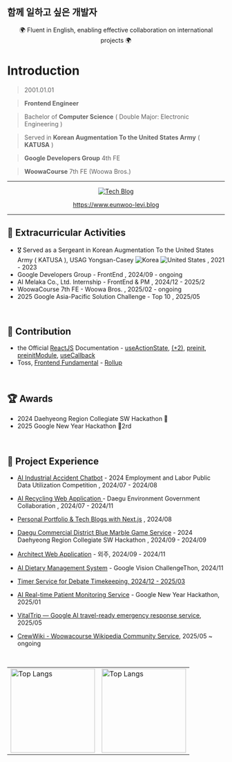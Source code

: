 ## 함께 일하고 싶은 개발자

<div align="center">
  <div>🌍 Fluent in English, enabling effective collaboration on international projects 🌍 </div> 
</div>

# Introduction

> 2001.01.01

> **Frontend Engineer**

> Bachelor of **Computer Science** ( Double Major: Electronic Engineering )

> Served in **Korean Augmentation To the United States Army** ( **KATUSA** )

> **Google Developers Group** 4th FE

> **WoowaCourse** 7th FE (Woowa Bros.)

***

<div align="center">
  <a href="https://www.eunwoo-levi.blog" target="_blank">
    <img src="https://img.shields.io/badge/Personal%20Next.js%20Tech%20Blog-20232A?style=for-the-badge&logo=nextdotjs&logoColor=white" alt="Tech Blog" />
  </a>

  <br/>
  
  <a href="https://www.eunwoo-levi.blog">https://www.eunwoo-levi.blog</a>

</div>

***


## 🌟 Extracurricular Activities

- 🎖️ Served as a Sergeant in Korean Augmentation To the United States Army ( KATUSA ), USAG Yongsan-Casey  <img src="https://raw.githubusercontent.com/stevenrskelton/flag-icon/master/png/16/country-4x3/kr.png" alt="Korea" title="Korea"> <img src="https://raw.githubusercontent.com/stevenrskelton/flag-icon/master/png/16/country-4x3/us.png" alt="United States" title="United States"> , 2021 - 2023
- Google Developers Group - FrontEnd , 2024/09 - ongoing
- AI Melaka Co., Ltd. Internship - FrontEnd & PM , 2024/12 - 2025/2
- WoowaCourse 7th FE - Woowa Bros. , 2025/02 - ongoing
- 2025 Google Asia-Pacific Solution Challenge - Top 10 , 2025/05

<br/>

## 📌 Contribution

- the Official [ReactJS](https://react.dev) Documentation - <a href="https://github.com/reactjs/ko.react.dev/pull/1194#event-17655978562">useActionState</a>, <a href="https://github.com/reactjs/ko.react.dev/pull/1196"> (+2)</a>, <a href="https://github.com/reactjs/ko.react.dev/pull/1197">preinit</a>, <a href="https://github.com/reactjs/ko.react.dev/pull/1198">preinitModule</a>, <a href="https://github.com/reactjs/ko.react.dev/pull/1202">useCallback</a>
- Toss, [Frontend Fundamental](https://frontend-fundamentals.com/bundling) - <a href="https://github.com/toss/frontend-fundamentals/pull/267#event-17736971625">Rollup</a>

<br/>

## 🏆 Awards

- 2024 Daehyeong Region Collegiate SW Hackathon 🥉
- 2025 Google New Year Hackathon 🥈2rd

<br/>

## 💼 Project Experience

- <a href="https://github.com/Injury-law-assist" target="_blank">AI Industrial Accident Chatbot</a> - 2024 Employment and Labor Public Data Utilization Competition , 2024/07 - 2024/08
  
- <a href="https://github.com/AI-Recycling-Service-Ecobuddy/FullStack" target="_blank">AI Recycling Web Application </a> - Daegu Environment Government Collaboration , 2024/07 - 2024/11
    
- <a href="https://eunwoo-levi.blog" target="_blank">Personal Portfolio & Tech Blogs with Next.js</a> , 2024/08
    
- <a href="https://github.com/commercial-game-service/Frontend" target="_blank">Daegu Commercial District Blue Marble Game Service</a> - 2024 Daehyeong Region Collegiate SW Hackathon , 2024/09 - 2024/09
    
- <a href="https://github.com/eunwoo-levi/architect-web" target="_blank">Architect Web Application</a> - 외주, 2024/09 - 2024/11
    
- <a href="https://github.com/AI-Food-Analysis-Google-Challengethon" target="_blank">AI Dietary Management System</a> - Google Vision ChallengeThon, 2024/11
    
- <a href="https://github.com/debate-timer/debate-timer-fe" target="_blank">Timer Service for Debate Timekeeping, 2024/12 - 2025/03
    
- <a href="https://drive.google.com/file/d/1lJTyVYMgg1W0HQbOAtVb8eMCiaIqxrwT/view" target="_blank">AI Real-time Patient Monitoring Service</a> - Google New Year Hackathon, 2025/01
    
- <a href="https://github.com/GDG-on-Campus-KNU/4th-SC-Team-5-FE" target="_blank">VitalTrip — Google AI travel-ready emergency response service</a>, 2025/05
    
- <a href="https://crew-wiki.site/wiki/%EB%8C%80%EB%AC%B8" target="_blank">CrewWiki - Woowacourse Wikipedia Community Service</a>, 2025/05 ~ ongoing

<br/>

<div align="center">
  <table>
    <tr>
      <td>
        <img src="https://github-readme-stats.vercel.app/api/top-langs/?username=eunwoo-levi&langs_count=10&layout=compact&theme=dark" alt="Top Langs" height="195">
      </td>
      <td>
        <img src="https://github-readme-stats.vercel.app/api?username=eunwoo-levi&show_icons=true&theme=radical" alt="Top Langs" height="195">
      </td>
    </tr>
  </table>
</div>
